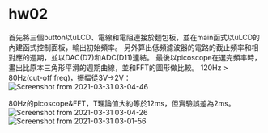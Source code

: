 # hw02
首先將三個button以uLCD、電線和電阻連接於麵包板，並在main函式以uLCD的內建函式控制面板，輸出初始頻率。
另外算出低頻濾波器的電路的截止頻率和相對應的週期，並以DAC(D7)和ADC(D11)連結。
最後以picoscope在選完頻率時，畫出比原本三角形平滑的週期曲線，並和FFT的圖形做比較。
120Hz > 80Hz(cut-off freq)，振幅從3V->2V：
![Screenshot from 2021-03-31 03-04-46](https://user-images.githubusercontent.com/74852896/113132335-e7dd2180-9250-11eb-82a7-4d545558f126.png)

80Hz的picoscope&FFT，T理論值大約等於12ms，但實驗誤差為2ms。
![Screenshot from 2021-03-31 03-04-26](https://user-images.githubusercontent.com/74852896/113132339-e9a6e500-9250-11eb-9dd3-f1fc6b688acd.png)
![Screenshot from 2021-03-31 03-01-56](https://user-images.githubusercontent.com/74852896/113132341-e9a6e500-9250-11eb-9711-3cfab5c23511.png)

